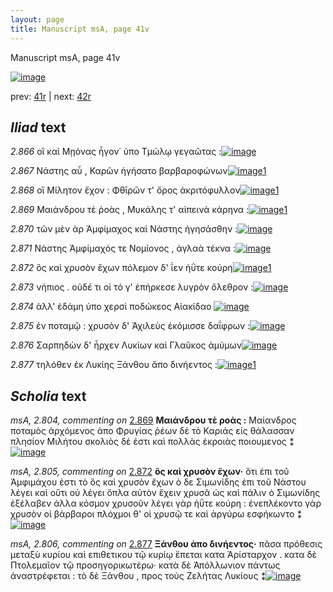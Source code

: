 ```yaml
---
layout: page
title: Manuscript msA, page 41v
---
```


Manuscript msA, page 41v

[![image](http://www.homermultitext.org/iipsrv?OBJ=IIP,1.0&FIF=/project/homer/pyramidal/deepzoom/hmt/vaimg/2017a/VA041VN_0543.tif&WID=100&CVT=JPEG)](http://www.homermultitext.org/ict2/?urn=urn:cite2:hmt:vaimg.2017a:VA041VN_0543)

prev:  [41r](../41r/) | next:  [42r](../42r/)

## *Iliad* text

*2.866* <a id="2.866"/> οἳ καὶ Μῃόνας ἦγον˙ 					ὑπο Τμώλῳ γεγαῶτας :[![image](http://www.homermultitext.org/iipsrv?OBJ=IIP,1.0&FIF=/project/homer/pyramidal/deepzoom/hmt/vaimg/2017a/VA041VN_0543.tif&RGN=0.469,0.2363,0.389,0.0286&WID=1000&CVT=JPEG)](http://www.homermultitext.org/ict2/?urn=urn:cite2:hmt:vaimg.2017a:VA041VN_0543@0.469,0.2363,0.389,0.0286)

*2.867* <a id="2.867"/> Νάστης αὖ , Καρῶν ἡγήσατο βαρβαροφώνων[![image](http://www.homermultitext.org/iipsrv?OBJ=IIP,1.0&FIF=/project/homer/pyramidal/deepzoom/hmt/vaimg/2017a/VA041VN_0543.tif&RGN=0.469,0.2566,0.389,0.0286&WID=1000&CVT=JPEG)](http://www.homermultitext.org/ict2/?urn=urn:cite2:hmt:vaimg.2017a:VA041VN_0543@0.469,0.2566,0.389,0.0286)[1](#msA_2.802)

*2.868* <a id="2.868"/> οἳ Μίλητον ἔχον : 						 Φθῑρῶν τ' ὄρος 					ἀκριτόφυλλον[![image](http://www.homermultitext.org/iipsrv?OBJ=IIP,1.0&FIF=/project/homer/pyramidal/deepzoom/hmt/vaimg/2017a/VA041VN_0543.tif&RGN=0.469,0.2746,0.389,0.0286&WID=1000&CVT=JPEG)](http://www.homermultitext.org/ict2/?urn=urn:cite2:hmt:vaimg.2017a:VA041VN_0543@0.469,0.2746,0.389,0.0286)[1](#msA_2.803)

*2.869* <a id="2.869"/> Μαιάνδρου τὲ ῥοὰς , 						 Μυκάλης τ' αἰπεινὰ 					κάρηνα :[![image](http://www.homermultitext.org/iipsrv?OBJ=IIP,1.0&FIF=/project/homer/pyramidal/deepzoom/hmt/vaimg/2017a/VA041VN_0543.tif&RGN=0.481,0.295,0.389,0.0286&WID=1000&CVT=JPEG)](http://www.homermultitext.org/ict2/?urn=urn:cite2:hmt:vaimg.2017a:VA041VN_0543@0.481,0.295,0.389,0.0286)[1](#msA_2.804)

*2.870* <a id="2.870"/> τῶν μὲν ὰρ Ἀμφίμαχος 					καὶ Νάστης ἡγησάσθην :[![image](http://www.homermultitext.org/iipsrv?OBJ=IIP,1.0&FIF=/project/homer/pyramidal/deepzoom/hmt/vaimg/2017a/VA041VN_0543.tif&RGN=0.484,0.3123,0.389,0.0286&WID=1000&CVT=JPEG)](http://www.homermultitext.org/ict2/?urn=urn:cite2:hmt:vaimg.2017a:VA041VN_0543@0.484,0.3123,0.389,0.0286)

*2.871* <a id="2.871"/> Νάστης 					 Ἀμφίμαχός τε Νομίονος , ἀγλαὰ τέκνα :[![image](http://www.homermultitext.org/iipsrv?OBJ=IIP,1.0&FIF=/project/homer/pyramidal/deepzoom/hmt/vaimg/2017a/VA041VN_0543.tif&RGN=0.478,0.3303,0.389,0.0286&WID=1000&CVT=JPEG)](http://www.homermultitext.org/ict2/?urn=urn:cite2:hmt:vaimg.2017a:VA041VN_0543@0.478,0.3303,0.389,0.0286)

*2.872* <a id="2.872"/> ὃς καὶ χρυσὸν ἔχων πόλεμον δ' ΐεν ἠΰτε κούρη[![image](http://www.homermultitext.org/iipsrv?OBJ=IIP,1.0&FIF=/project/homer/pyramidal/deepzoom/hmt/vaimg/2017a/VA041VN_0543.tif&RGN=0.478,0.3536,0.389,0.0286&WID=1000&CVT=JPEG)](http://www.homermultitext.org/ict2/?urn=urn:cite2:hmt:vaimg.2017a:VA041VN_0543@0.478,0.3536,0.389,0.0286)[1](#msA_2.805)

*2.873* <a id="2.873"/> νήπιος . οὐδέ τι οἱ τό γ' ἐπήρκεσε λυγρὸν ὄλεθρον :[![image](http://www.homermultitext.org/iipsrv?OBJ=IIP,1.0&FIF=/project/homer/pyramidal/deepzoom/hmt/vaimg/2017a/VA041VN_0543.tif&RGN=0.478,0.371,0.389,0.0286&WID=1000&CVT=JPEG)](http://www.homermultitext.org/ict2/?urn=urn:cite2:hmt:vaimg.2017a:VA041VN_0543@0.478,0.371,0.389,0.0286)

*2.874* <a id="2.874"/> ἀλλ' ἐδάμη ὑπο χερσὶ ποδώκεος Αἰακίδαο 				[![image](http://www.homermultitext.org/iipsrv?OBJ=IIP,1.0&FIF=/project/homer/pyramidal/deepzoom/hmt/vaimg/2017a/VA041VN_0543.tif&RGN=0.469,0.386,0.389,0.0286&WID=1000&CVT=JPEG)](http://www.homermultitext.org/ict2/?urn=urn:cite2:hmt:vaimg.2017a:VA041VN_0543@0.469,0.386,0.389,0.0286)

*2.875* <a id="2.875"/> ἐν ποταμῷ : χρυσὸν δ' Ἀχιλεὺς ἐκόμισσε δαΐφρων :[![image](http://www.homermultitext.org/iipsrv?OBJ=IIP,1.0&FIF=/project/homer/pyramidal/deepzoom/hmt/vaimg/2017a/VA041VN_0543.tif&RGN=0.48,0.4063,0.42,0.0293&WID=1000&CVT=JPEG)](http://www.homermultitext.org/ict2/?urn=urn:cite2:hmt:vaimg.2017a:VA041VN_0543@0.48,0.4063,0.42,0.0293)

*2.876* <a id="2.876"/> Σαρπηδὼν δ' ἦρχεν Λυκίων καὶ Γλαῦκος ἀμύμων[![image](http://www.homermultitext.org/iipsrv?OBJ=IIP,1.0&FIF=/project/homer/pyramidal/deepzoom/hmt/vaimg/2017a/VA041VN_0543.tif&RGN=0.48,0.4259,0.42,0.0293&WID=1000&CVT=JPEG)](http://www.homermultitext.org/ict2/?urn=urn:cite2:hmt:vaimg.2017a:VA041VN_0543@0.48,0.4259,0.42,0.0293)

*2.877* <a id="2.877"/> τηλόθεν ἐκ Λυκίης 					 Ξάνθου ἄπο δινήεντος :[![image](http://www.homermultitext.org/iipsrv?OBJ=IIP,1.0&FIF=/project/homer/pyramidal/deepzoom/hmt/vaimg/2017a/VA041VN_0543.tif&RGN=0.47,0.4454,0.42,0.0293&WID=1000&CVT=JPEG)](http://www.homermultitext.org/ict2/?urn=urn:cite2:hmt:vaimg.2017a:VA041VN_0543@0.47,0.4454,0.42,0.0293)[1](#msA_2.806)

## *Scholia* text

*msA, 2.804, commenting on* [2.869](#2.869)  <a id="msA_2.804"/> **Μαιάνδρου τὲ ροὰς :** Μαίανδρος ποταμὸς ἀρχόμενος ἀπο Φρυγίας ῥέων δὲ τὸ Καριάς εἰς θάλασσαν πλησίον Μιλήτου σκολιὸς δέ ἐστι καὶ πολλὰς ἐκροιὰς ποιουμενος ⁑[![image](http://www.homermultitext.org/iipsrv?OBJ=IIP,1.0&FIF=/project/homer/pyramidal/deepzoom/hmt/vaimg/2017a/VA041VN_0543.tif&RGN=0.2153,0.1675,0.6658,0.0234&WID=1000&CVT=JPEG)](http://www.homermultitext.org/ict2/?urn=urn:cite2:hmt:vaimg.2017a:VA041VN_0543@0.2153,0.1675,0.6658,0.0234)

*msA, 2.805, commenting on* [2.872](#2.872)  <a id="msA_2.805"/> **ὃς καὶ χρυσὸν ἔχων·** ὅτι ἐπι τοῦ Ἀμφιμάχου ἐστι τὸ ὃς καὶ χρυσὸν ἔχων ὁ δε Σιμωνίδης ἐπι τοῦ Νάστου λέγει καὶ οὕτι οὐ λέγει ὅπλα αὐτὸν ἔχειν χρυσᾶ ὡς καὶ πάλιν ὁ Σιμωνίδης ἐξέλαβεν ἀλλα κόσμον χρυσοῦν λέγει γὰρ ἠΰτε κούρη : ἐνεπλέκοντο γὰρ χρυσὸν οἱ βάρβαροι πλόχμοι θ' οἱ χρυσῷ τε καὶ ἀργύρω εσφήκωντο ⁑[![image](http://www.homermultitext.org/iipsrv?OBJ=IIP,1.0&FIF=/project/homer/pyramidal/deepzoom/hmt/vaimg/2017a/VA041VN_0543.tif&RGN=0.2019,0.3522,0.2397,0.1034&WID=1000&CVT=JPEG)](http://www.homermultitext.org/ict2/?urn=urn:cite2:hmt:vaimg.2017a:VA041VN_0543@0.2019,0.3522,0.2397,0.1034)

*msA, 2.806, commenting on* [2.877](#2.877)  <a id="msA_2.806"/> **Ξάνθου ἀπο δινήεντος·** πᾶσα πρόθεσις μεταξὺ κυρίου καὶ επιθετικου τῷ κυρίῳ ἕπεται κατα Ἀρίσταρχον . κατα δὲ Πτολεμαῖον τῷ προσηγορικωτέρω· κατὰ δὲ Ἀπόλλωνιον πάντως ἀναστρέφεται : τὸ δὲ Ξάνθου , προς τοὺς Ζελήτας Λυκίους ⁑[![image](http://www.homermultitext.org/iipsrv?OBJ=IIP,1.0&FIF=/project/homer/pyramidal/deepzoom/hmt/vaimg/2017a/VA041VN_0543.tif&RGN=0.2017,0.445,0.2461,0.0907&WID=1000&CVT=JPEG)](http://www.homermultitext.org/ict2/?urn=urn:cite2:hmt:vaimg.2017a:VA041VN_0543@0.2017,0.445,0.2461,0.0907)